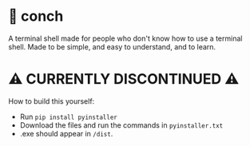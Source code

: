 # 🐚 conch
A terminal shell made for people who don't know how to use a terminal shell. Made to be simple, and easy to understand, and to learn.
# ⚠️ CURRENTLY DISCONTINUED ⚠️
How to build this yourself: 
- Run `pip install pyinstaller`
- Download the files and run the commands in `pyinstaller.txt`
- .exe should appear in `/dist`.
